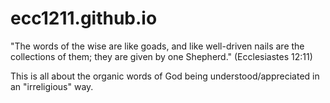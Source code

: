 # ecc1211.github.io
"The words of the wise are like goads, and like well-driven nails are the collections of them; they are given by one Shepherd." (Ecclesiastes 12:11)

This is all about the organic words of God being understood/appreciated in an "irreligious" way.
